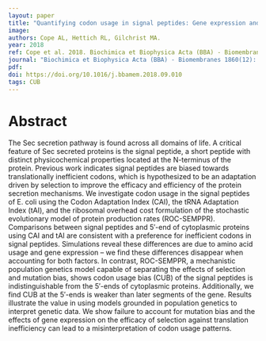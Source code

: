 ```yaml
---
layout: paper
title: "Quantifying codon usage in signal peptides: Gene expression and amino acid usage explain apparent selection for inefficient codons"
image: 
authors: Cope AL, Hettich RL, Gilchrist MA.
year: 2018
ref: Cope et al. 2018. Biochimica et Biophysica Acta (BBA) - Biomembranes.
journal: "Biochimica et Biophysica Acta (BBA) - Biomembranes 1860(12): 2479-2485"
pdf: 
doi: https://doi.org/10.1016/j.bbamem.2018.09.010
tags: CUB
---
```


# Abstract

The Sec secretion pathway is found across all domains of life. A critical feature of Sec secreted proteins is the signal peptide, a short peptide with distinct physicochemical properties located at the N-terminus of the protein. Previous work indicates signal peptides are biased towards translationally inefficient codons, which is hypothesized to be an adaptation driven by selection to improve the efficacy and efficiency of the protein secretion mechanisms. We investigate codon usage in the signal peptides of E. coli using the Codon Adaptation Index (CAI), the tRNA Adaptation Index (tAI), and the ribosomal overhead cost formulation of the stochastic evolutionary model of protein production rates (ROC-SEMPPR). Comparisons between signal peptides and 5′-end of cytoplasmic proteins using CAI and tAI are consistent with a preference for inefficient codons in signal peptides. Simulations reveal these differences are due to amino acid usage and gene expression – we find these differences disappear when accounting for both factors. In contrast, ROC-SEMPPR, a mechanistic population genetics model capable of separating the effects of selection and mutation bias, shows codon usage bias (CUB) of the signal peptides is indistinguishable from the 5′-ends of cytoplasmic proteins. Additionally, we find CUB at the 5′-ends is weaker than later segments of the gene. Results illustrate the value in using models grounded in population genetics to interpret genetic data. We show failure to account for mutation bias and the effects of gene expression on the efficacy of selection against translation inefficiency can lead to a misinterpretation of codon usage patterns.
